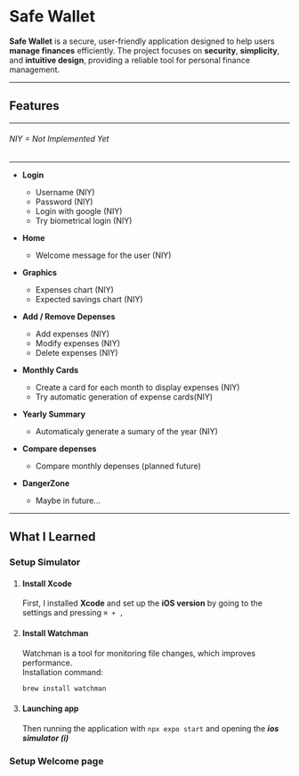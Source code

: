 # Safe Wallet

**Safe Wallet** is a secure, user-friendly application designed to help users **manage finances** efficiently. The project focuses on **security**, **simplicity**, and **intuitive design**, providing a reliable tool for personal finance management.

---
## Features 

---
###### NIY = Not Implemented Yet
---

- **Login**
    - Username (NIY)
    - Password (NIY)
    - Login with google (NIY)
    - Try biometrical login (NIY)

- **Home** 
    - Welcome message for the user (NIY)

- **Graphics**
    - Expenses chart (NIY)
    - Expected savings chart (NIY)

- **Add / Remove Depenses**
    - Add expenses (NIY)
    - Modify expenses (NIY)
    - Delete expenses (NIY)

- **Monthly Cards**
    - Create a card for each month to display expenses (NIY)
    - Try automatic generation of expense cards(NIY)

- **Yearly Summary**
    - Automaticaly generate a sumary of the year (NIY)

- **Compare depenses** 
    - Compare monthly depenses (planned future)


- **DangerZone**
    - Maybe in future...

---

## What I Learned

### Setup Simulator

1. #### Install Xcode ####
   First, I installed **Xcode** and set up the **iOS version** by going to the settings and pressing `⌘ + ,`
   
2. #### Install Watchman ####  
   Watchman is a tool for monitoring file changes, which improves performance.  
   Installation command:  
   ```bash
   brew install watchman
3. #### Launching app ####
    Then running the application with `npx expo start` and opening the ***ios simulator (i)*** 

### Setup Welcome page